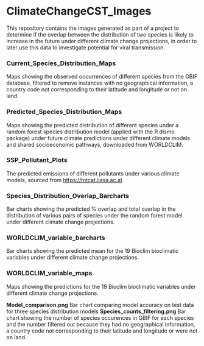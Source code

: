 # ClimateChangeCST_Images

This repository contains the images generated as part of a project to determine if the overlap between the distribution of two species is likely to increase in the future under different climate change projections, in order to later use this data to investigate potential for viral transmission.

### Current_Species_Distribution_Maps
Maps showing the observed occurrences of different species from the GBIF database, filtered to remove instances with no geographical information, a country code not corresponding to their latitude and longitude or not on land.

### Predicted_Species_Distribution_Maps
Maps showing the predicted distribution of different species under a random forest species distribution model (applied with the R dismo package) under future climate predictions under different climate models and shared socioeconomic pathways, downloaded from WORLDCLIM.

### SSP_Pollutant_Plots
The predicted emissions of different pollutants under various climate models, sourced from https://tntcat.iiasa.ac.at

### Species_Distribution_Overlap_Barcharts
Bar charts showing the predicted % overlap and total overlap in the distribution of various pairs of species under the random forest model under different climate change projections.

### WORLDCLIM_variable_barcharts
Bar charts showing the predicted mean for the 19 Bioclim bioclimatic variables under different climate change projections.

### WORLDCLIM_variable_maps
Maps showing the predictions for the 19 Bioclim bioclimatic variables under different climate change projections.

**Model_comparison.png** Bar chart comparing model accuracy on test data for three species distribution models
**Species_counts_filtering.png** Bar chart showing the number of species occurences in GBIF for each species and the number filtered out because they had no geographical information, a country code not corresponding to their latitude and longitude or were not on land.
